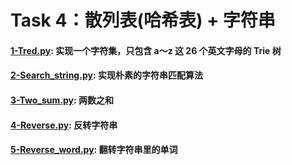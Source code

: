 
# Task 4：散列表(哈希表) + 字符串

#### [1-Tred.py](https://github.com/angryhen/code_with_py/blob/master/Task-4/1-Tred.py): 实现一个字符集，只包含 a～z 这 26 个英文字母的 Trie 树
#### [2-Search_string.py](https://github.com/angryhen/code_with_py/blob/master/Task-4/2-Search_string.py): 实现朴素的字符串匹配算法
#### [3-Two_sum.py](https://github.com/angryhen/code_with_py/blob/master/Task-4/3-Two_sum.py): 两数之和
#### [4-Reverse.py](https://github.com/angryhen/code_with_py/blob/master/Task-4/4-Reverse.py): 反转字符串
#### [5-Reverse_word.py](5-Reverse_word.py): 翻转字符串里的单词
